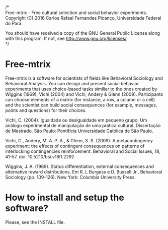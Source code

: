 /*   
Free-mtrix - Free cultural selection and social behavior experiments.
Copyright (C) 2016 Carlos Rafael Fernandes Picanço, Universidade Federal do Pará.

You should have received a copy of the GNU General Public License
along with this program. If not, see http://www.gnu.org/licenses/.   
*/

# Free-mtrix

Free-mtrix is a software for scientists of fields like Behavioral Sociology and Behavioral Analysis. You can design and present social behavior experiments that uses choice-based tasks similiar to the ones created by Wiggins (1969), Vichi (2004) and Vichi, Andery & Glenn (2009). Participants can choose elements of a matrix (for instance, a row, a column or a cell) and the scientist can build social consequences (for example, messages, points and questions) for their choices.

Vichi, C. (2004). Igualdade ou desigualdade em pequeno grupo: Um análogo experimental de manipulação de uma prática cultural. Dissertação de Mestrado. São Paulo: Pontifícia Universidade Católica de São Paulo.

Vichi, C., Andery, M. A. P. A., & Glenn, S. S. (2009). A metacontingency experiment: the effects of contingent consequences on patterns of interlocking contingencies reinforcement. Behavioral and Social Issues, 18, 41-57. doi: 10.5210/bsi.v18i1.2292

Wiggins, J. A. (1969). Status differentiation, external consequences and alternative reward distributions. Em R. L Burgess e D. Bussell Jr., Behavioral Sociology (pp. 109-126). New York: Columbia University Press.

# How to install and setup the software?

Please, see the INSTALL file.